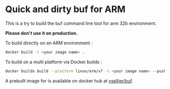 # Quick and dirty buf for ARM

This is a try to build the buf command line tool for arm 32b environment.

**Please don't use it on production.**

To build directly on an ARM environment :

```bash
docker build -t <your image name> .
```

To build on a multi platform via Docker buildx :

```bash
docker buildx build --platform linux/arm/v7 -t <your image name> --push [--progress=plain] .
```

A prebuilt image for is available on docker hub at [vsellier/buf](https://hub.docker.com/r/vsellier/buf).
